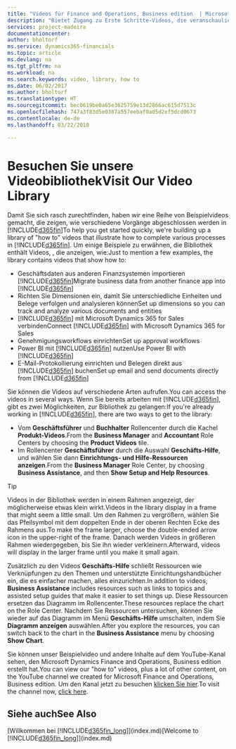 ```yaml
---
title: "Videos für Finance and Operations, Business edition  | Microsoft Docs verwenden"
description: "Bietet Zugang zu Erste Schritte-Videos, die veranschaulichen, wie häufige Aufgaben ausgeführt werden."
services: project-madeira
documentationcenter: 
author: bholtorf
ms.service: dynamics365-financials
ms.topic: article
ms.devlang: na
ms.tgt_pltfrm: na
ms.workload: na
ms.search.keywords: video, library, how to
ms.date: 06/02/2017
ms.author: bholtorf
ms.translationtype: HT
ms.sourcegitcommit: bec0619be0a65e3625759e13d2866ac615d7513c
ms.openlocfilehash: 747a3f83d5e0387a557eebaf9ad5d2ef5dcd0673
ms.contentlocale: de-de
ms.lasthandoff: 03/22/2018

---
```

# <a name="visit-our-video-library"></a><span data-ttu-id="788a6-103">Besuchen Sie unsere Videobibliothek</span><span class="sxs-lookup"><span data-stu-id="788a6-103">Visit Our Video Library</span></span>
<span data-ttu-id="788a6-104">Damit Sie sich rasch zurechtfinden, haben wir eine Reihe von Beispielvideos gemacht, die zeigen, wie verschiedene Vorgänge abgeschlossen werden in [!INCLUDE[d365fin](includes/d365fin_md.md)]</span><span class="sxs-lookup"><span data-stu-id="788a6-104">To help you get started quickly, we're building up a library of "how to" videos that illustrate how to complete various processes in [!INCLUDE[d365fin](includes/d365fin_md.md)].</span></span> <span data-ttu-id="788a6-105">Um einige Beispiele zu erwähnen, die Bibliothek enthält Videos, , die anzeigen, wie:</span><span class="sxs-lookup"><span data-stu-id="788a6-105">Just to mention a few examples, the library contains videos that show how to:</span></span>  

* <span data-ttu-id="788a6-106">Geschäftsdaten aus anderen Finanzsystemen importieren [!INCLUDE[d365fin](includes/d365fin_md.md)]</span><span class="sxs-lookup"><span data-stu-id="788a6-106">Migrate business data from another finance app into [!INCLUDE[d365fin](includes/d365fin_md.md)]</span></span>  
* <span data-ttu-id="788a6-107">Richten Sie Dimensionen ein, damit Sie unterschiedliche Einheiten und Belege verfolgen und analysieren können</span><span class="sxs-lookup"><span data-stu-id="788a6-107">Set up dimensions so you can track and analyze various documents and entities</span></span>
* <span data-ttu-id="788a6-108">[!INCLUDE[d365fin](includes/d365fin_md.md)] mit Microsoft Dynamics 365 for Sales verbinden</span><span class="sxs-lookup"><span data-stu-id="788a6-108">Connect [!INCLUDE[d365fin](includes/d365fin_md.md)] with Microsoft Dynamics 365 for Sales</span></span>
* <span data-ttu-id="788a6-109">Genehmigungsworkflows einrichten</span><span class="sxs-lookup"><span data-stu-id="788a6-109">Set up approval workflows</span></span>  
* <span data-ttu-id="788a6-110">Power BI mit [!INCLUDE[d365fin](includes/d365fin_md.md)] nutzen</span><span class="sxs-lookup"><span data-stu-id="788a6-110">Use Power BI with [!INCLUDE[d365fin](includes/d365fin_md.md)]</span></span>  
* <span data-ttu-id="788a6-111">E-Mail-Protokollierung einrichten und Belegen direkt aus [!INCLUDE[d365fin](includes/d365fin_md.md)] buchen</span><span class="sxs-lookup"><span data-stu-id="788a6-111">Set up email and send documents directly from [!INCLUDE[d365fin](includes/d365fin_md.md)]</span></span>  

<span data-ttu-id="788a6-112">Sie können die Videos auf verschiedene Arten aufrufen.</span><span class="sxs-lookup"><span data-stu-id="788a6-112">You can access the videos in several ways.</span></span> <span data-ttu-id="788a6-113">Wenn Sie bereits arbeiten mit [!INCLUDE[d365fin](includes/d365fin_md.md)], gibt es zwei Möglichkeiten, zur Bibliothek zu gelangen:</span><span class="sxs-lookup"><span data-stu-id="788a6-113">If you're already working in [!INCLUDE[d365fin](includes/d365fin_md.md)], there are two ways to get to the library:</span></span>

* <span data-ttu-id="788a6-114">Vom **Geschäftsführer** und **Buchhalter** Rollencenter durch die Kachel **Produkt-Videos**.</span><span class="sxs-lookup"><span data-stu-id="788a6-114">From the **Business Manager** and **Accountant** Role Centers by choosing the **Product Videos** tile.</span></span>  
* <span data-ttu-id="788a6-115">Im Rollencenter **Geschäftsführer** durch die Auswahl **Geschäfts-Hilfe**, und wählen Sie dann **Einrichtungs- und Hilfe-Ressourcen anzeigen**.</span><span class="sxs-lookup"><span data-stu-id="788a6-115">From the **Business Manager** Role Center, by choosing **Business Assistance**, and then **Show Setup and Help Resources**.</span></span>  

> [!Tip]  
> <span data-ttu-id="788a6-116">Videos in der Bibliothek werden in einem Rahmen angezeigt, der möglicherweise etwas klein wirkt.</span><span class="sxs-lookup"><span data-stu-id="788a6-116">Videos in the library display in a frame that might seem a little small.</span></span> <span data-ttu-id="788a6-117">Um den Rahmen zu vergrößern, wählen Sie das Pfeilsymbol mit dem doppelten Ende in der oberen Rechten Ecke des Rahmens aus.</span><span class="sxs-lookup"><span data-stu-id="788a6-117">To make the frame larger, choose the double-ended arrow icon in the upper-right of the frame.</span></span> <span data-ttu-id="788a6-118">Danach werden Videos in größeren Rahmen wiedergegeben, bis Sie ihn wieder verkleinern.</span><span class="sxs-lookup"><span data-stu-id="788a6-118">Afterward, videos will display in the larger frame until you make it small again.</span></span>  

<span data-ttu-id="788a6-119">Zusätzlich zu den Videos **Geschäfts-Hilfe** schließt Ressourcen wie Verknüpfungen zu den Themen und unterstützte Einrichtungshandbücher ein, die es einfacher machen, alles einzurichten.</span><span class="sxs-lookup"><span data-stu-id="788a6-119">In addition to videos, **Business Assistance** includes resources such as links to topics and assisted setup guides that make it easier to set things up.</span></span> <span data-ttu-id="788a6-120">Diese Ressourcen ersetzen das Diagramm im Rollencenter.</span><span class="sxs-lookup"><span data-stu-id="788a6-120">These resources replace the chart on the Role Center.</span></span> <span data-ttu-id="788a6-121">Nachdem Sie Ressourcen untersuchen, können Sie wieder auf das Diagramm im Menü **Geschäfts-Hilfe** umschalten, indem Sie **Diagramm anzeigen** auswählen.</span><span class="sxs-lookup"><span data-stu-id="788a6-121">After you explore the resources, you can switch back to the chart in the **Business Assistance** menu by choosing **Show Chart**.</span></span>  
  
<span data-ttu-id="788a6-122">Sie können unser Beispielvideo und andere Inhalte auf dem YouTube-Kanal sehen, den Microsoft Dynamics  Finance and Operations, Business edition erstellt hat.</span><span class="sxs-lookup"><span data-stu-id="788a6-122">You can view our "how to" videos, plus a lot of other content, on the YouTube channel we created for Microsoft Finance and Operations, Business edition.</span></span> <span data-ttu-id="788a6-123">Um den Kanal jetzt zu besuchen [klicken Sie hier](https://go.microsoft.com/fwlink/?linkid=851533).</span><span class="sxs-lookup"><span data-stu-id="788a6-123">To visit the channel now, [click here](https://go.microsoft.com/fwlink/?linkid=851533).</span></span>

## <a name="see-also"></a><span data-ttu-id="788a6-124">Siehe auch</span><span class="sxs-lookup"><span data-stu-id="788a6-124">See Also</span></span>
<span data-ttu-id="788a6-125">[Willkommen bei [!INCLUDE[d365fin_long](includes/d365fin_long_md.md)]](index.md)</span><span class="sxs-lookup"><span data-stu-id="788a6-125">[Welcome to [!INCLUDE[d365fin_long](includes/d365fin_long_md.md)]](index.md)</span></span>

